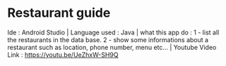 # Restaurant guide
Ide : Android Studio |
Language used : Java |
what this app do : 
1 - list all the restaurants in the data base.
2 - show some informations about a restaurant such as location, phone number, menu etc... |
Youtube Video Link : https://youtu.be/UeZhxW-SH9Q
